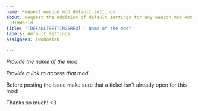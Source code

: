```yaml
---
name: Request weapon mod default settings
about: Request the addition of default settings for any weapon mod out there in the
  RimWorld
title: "[DEFAULTSETTINGSREQ] - Name of the mod"
labels: default settings
assignees: IwoRosiak

---
```


*Provide the name of the mod*

*Provide a link to access that mod*

Before posting the issue make sure that a ticket isn't already open for this mod!

Thanks so much! <3
